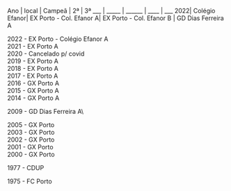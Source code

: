 Ano | local | Campeã |  2ª  | 3ª
___ | _____ | ______ | ____ | ___
2022| Colégio Efanor| EX Porto - Col. Efanor A| EX Porto - Col. Efanor B | GD Dias Ferreira A 

2022 - EX Porto - Colégio Efanor A\
2021 - EX Porto A\
2020 - Cancelado p/ covid\
2019 - EX Porto A\
2018 - EX Porto A\
2017 - EX Porto A\
2016 - GX Porto A\
2015 - GX Porto A\
2014 - GX Porto A

2009 - GD Dias Ferreira A\

2005 - GX Porto\
2003 - GX Porto\
2002 - GX Porto\
2001 - GX Porto\
2000 - GX Porto

1977 - CDUP

1975 - FC Porto
